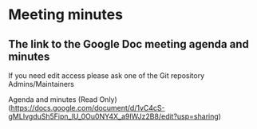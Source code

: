 # Meeting minutes

## The link to the Google Doc meeting agenda and minutes

If you need edit access please ask one of the Git repository Admins/Maintainers

Agenda and minutes (Read Only) (https://docs.google.com/document/d/1vC4cS-gMLIvgduSh5Fipn_lU_0Ou0NY4X_a9lWJz2B8/edit?usp=sharing)
